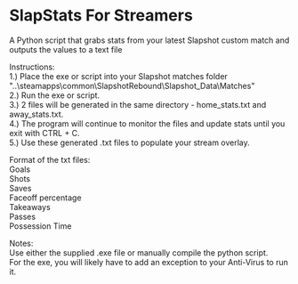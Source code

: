 # SlapStats For Streamers
A Python script that grabs stats from your latest Slapshot custom match and outputs the values to a text file

Instructions:  
1.) Place the exe or script into your Slapshot matches folder "..\steamapps\common\SlapshotRebound\Slapshot_Data\Matches"  
2.) Run the exe or script.  
3.) 2 files will be generated in the same directory - home_stats.txt and away_stats.txt.  
4.) The program will continue to monitor the files and update stats until you exit with CTRL + C.  
5.) Use these generated .txt files to populate your stream overlay.  

Format of the txt files:  
Goals  
Shots  
Saves  
Faceoff percentage  
Takeaways  
Passes  
Possession Time  

Notes:  
Use either the supplied .exe file or manually compile the python script.  
For the exe, you will likely have to add an exception to your Anti-Virus to run it.  
